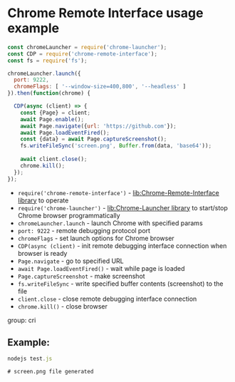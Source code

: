 # Chrome Remote Interface usage example

```js
const chromeLauncher = require('chrome-launcher');
const CDP = require('chrome-remote-interface');
const fs = require('fs');

chromeLauncher.launch({
  port: 9222,
  chromeFlags: [ '--window-size=400,800', '--headless' ]
}).then(function(chrome) {

  CDP(async (client) => {
    const {Page} = client;
    await Page.enable();
    await Page.navigate({url: 'https://github.com'});
    await Page.loadEventFired();
    const {data} = await Page.captureScreenshot();
    fs.writeFileSync('screen.png', Buffer.from(data, 'base64'));
    
    await client.close();
    chrome.kill();
  });
});
```

- `require('chrome-remote-interface')` - [lib:Chrome-Remote-Interface library](/chrome-headless/how-to-install-chrome-remote-interface) to operate
- `require('chrome-launcher')` - [lib:Chrome-Launcher library](/chrome-headless/how-to-install-chrome-launcher-library) to start/stop Chrome browser programmatically
- `chromeLauncher.launch` - launch Chrome with specified params
- `port: 9222` - remote debugging protocol port
- `chromeFlags` - set launch options for Chrome browser
- `CDP(async (client)` - init remote debugging interface connection when browser is ready
- `Page.navigate` - go to specified URL
- `await Page.loadEventFired()` - wait while page is loaded
- `Page.captureScreenshot` - make screenshot
- `fs.writeFileSync` - write specified buffer contents (screenshot) to the file
- `client.close` - close remote debugging interface connection
- `chrome.kill()` - close browser

group: cri

## Example: 
```js
nodejs test.js
```
```
# screen.png file generated
```

